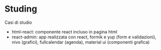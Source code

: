 # Studing
Casi di studio 
- html-react: componente react incluso in pagina html
- react-admin: app realizzata con react, formik e yup (form e validazioni), nivo (grafici), fullcalendar (agenda), material ui (componenti grafica)
